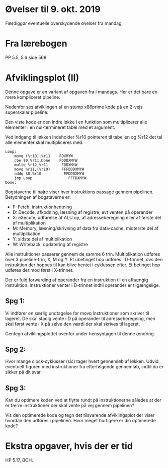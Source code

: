 # Øvelser til 9. okt. 2019


Færdiggør eventuelle overskydende øvelser fra mandag

# Fra lærebogen

PP 5.5, 5.6 side 568

# Afviklingsplot (II)

Denne opgave er en variant af opgaven fra i mandags. Her er det bare en
mere kompliceret pipeline.

Nedenfor ses afviklingen af en stump x86prime kode på en 2-vejs superskalar pipeline:

Den viste kode er den indre løkke i en funktion som multiplicerer
alle elementer i en nul-termineret tabel med et argument.

Ved indgang til løkken indeholder %r10 pointeren til tabellen og
%r12 det tal alle elementer skal multipliceres med.

~~~
Loop:
    movq (%r10),%r11    FDXMYW
    cbe $0,%r11,Done    FDDDXMYW
    multq %r12,%r11      FDDXMYW
    movq %r11,(%r10)     FFFDDDXMYW
    addq $8,%r10          FFDDDXMYW
    jmp Loop                FFFDXMYW
Done:
~~~

Bogstaverne til højre viser hver instruktions passage gennem pipelinen.
Betydningen af bogstaverne er:

 * F: Fetch, instruktionhentning
 * D: Decode, afkodning, læsning af registre, evt venten på operander
 * X: eXecute, udførelse af ALU op, af adresseberegning eller af første del af multiplikation
 * M: Memory, læsning/skrivning af data fra data-cache, midterste del af multiplikation
 * Y: sidste del af multiplikation
 * W: Writeback, opdatering af registre

Alle instruktioner passerer gennem de samme 6 trin. Multiplikation udføres over 3 pipeline-trin,
X, M og Y. Et ubetinget hop udføres i D-trinnet, dvs den instruktion der hoppes til kan blive
hentet i cyklussen efter. Et betinget hop udføres derimod først i X-trinnet.

Der er fuld forwarding af operander fra en instruktion til en afhængig instruktion.
Instruktioner venter i D-trinnet indtil operander er tilgængelige.

## Spg 1:

Vi indfører en særlig undtagelse for movq instruktioner som skriver til lageret.
De skal stadig vente i D på operander til adresseberegning, men skal først vente
i X på selve den værdi der skal skrives til lageret.

Gentegn afviklingsplottet ovenfor under hensyntagen til denne ændring.

## Spg 2:

Hvor mange clock-cyklusser (sic) tager hvert gennemløb af løkken. Udvid eventuelt figuren
med instruktioner fra efterfølgende gennemløb, indtil du er sikker på dit svar.

## Spg 3:

Kan du optimere koden ved at flytte rundt på instruktionerne således at der er færre
instruktioner der skal vente på vej gennem pipelinen?

Vis den optimerede kode og tegn det tilsvarende afviklingsplot der viser hvordan den udføres 
i pipelinen. Hvor meget hurtigere er din optimerede kode?


# Ekstra opgaver, hvis der er tid

HP 5.17, BOH.
